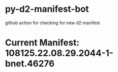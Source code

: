 # py-d2-manifest-bot
github action for checking for new d2 manifest

# Current Manifest: 108125.22.08.29.2044-1-bnet.46276